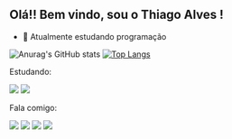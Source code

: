 ## Olá!! Bem vindo, sou o Thiago Alves !

- 🌱 Atualmente estudando programação


![Anurag's GitHub stats](https://github-readme-stats.vercel.app/api?username=mthiagoalves&show_icons=true&theme=dark)
[![Top Langs](https://github-readme-stats.vercel.app/api/top-langs/?username=mthiagoalves&layout=compact)](https://github.com/anuraghazra/github-readme-stats)

  
Estudando:

<img src="https://img.shields.io/badge/JavaScript-F7DF1E?style=for-the-badge&logo=javascript&logoColor=black" /> <img src="https://img.shields.io/badge/Node.js-43853D?style=for-the-badge&logo=node.js&logoColor=white" />

Fala comigo:

<a href = https://www.linkedin.com/in/thiago-alves-b05ab2b0><img src="https://img.shields.io/badge/LinkedIn-0077B5?style=for-the-badge&logo=linkedin&logoColor=white" /></a>
<a href = https://web.facebook.com/M.Thiago.Alves><img src="https://img.shields.io/badge/Facebook-1877F2?style=for-the-badge&logo=facebook&logoColor=white" /></a>
<a href = https://www.instagram.com/mthiagoalves><img src="https://img.shields.io/badge/Instagram-E4405F?style=for-the-badge&logo=instagram&logoColor=white"/></a>
<a href = https://twitter.com/iSuiciide><img src="https://img.shields.io/badge/Twitter-1DA1F2?style=for-the-badge&logo=twitter&logoColor=white" /></a>




